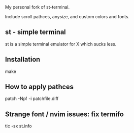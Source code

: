 My personal fork of st-terminal.

Include scroll pathces, anysize, and custom colors and fonts.

st - simple terminal
--------------------
st is a simple terminal emulator for X which sucks less.


Installation
------------
make


How to apply pathces
--------------------
patch -Np1 -i patchfile.diff

Strange font / nvim issues: fix termifo
---------------------
tic -sx st.info
